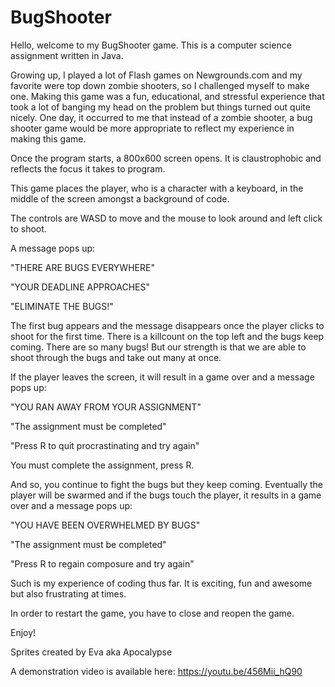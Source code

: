 # BugShooter

Hello, welcome to my BugShooter game. This is a computer science assignment written in Java.

Growing up, I played a lot of Flash games on Newgrounds.com and my favorite were top down zombie shooters, so I challenged myself to make one. 
Making this game was a fun, educational, and stressful experience that took a lot of banging my head on the problem but things turned out quite nicely.
One day, it occurred to me that instead of a zombie shooter, a bug shooter game would be more appropriate to reflect my experience in making this game.

Once the program starts, a 800x600 screen opens. It is claustrophobic and reflects the focus it takes to program. 

This game places the player, who is a character with a keyboard, in the middle of the screen amongst a background of code. 

The controls are WASD to move and the mouse to look around and left click to shoot.

A message pops up: 

"THERE ARE BUGS EVERYWHERE"

"YOUR DEADLINE APPROACHES"

"ELIMINATE THE BUGS!"

The first bug appears and the message disappears once the player clicks to shoot for the first time.
There is a killcount on the top left and the bugs keep coming. There are so many bugs! 
But our strength is that we are able to shoot through the bugs and take out many at once.

If the player leaves the screen, it will result in a game over and a message pops up:

"YOU RAN AWAY FROM YOUR ASSIGNMENT"

"The assignment must be completed"

"Press R to quit procrastinating and try again"

You must complete the assignment, press R.

And so, you continue to fight the bugs but they keep coming. Eventually the player will be 
swarmed and if the bugs touch the player, it results in a game over and a message pops up:

"YOU HAVE BEEN OVERWHELMED BY BUGS"

"The assignment must be completed"

"Press R to regain composure and try again"

Such is my experience of coding thus far. It is exciting, fun and awesome but also frustrating at times.

In order to restart the game, you have to close and reopen the game.

Enjoy!
 
Sprites created by Eva aka Apocalypse

A demonstration video is available here:
https://youtu.be/456Mii_hQ90
